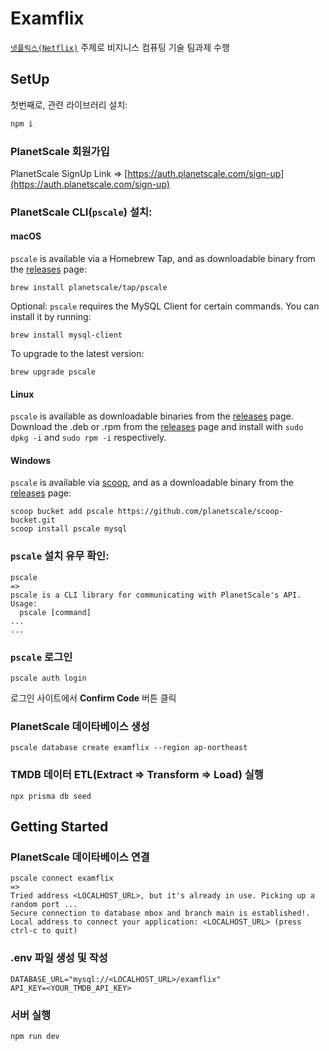 # Examflix

[`넷플릭스(Netflix)`](https://www.netflix.com) 주제로 비지니스 컴퓨팅 기술 팀과제 수행

## SetUp

첫번째로, 관련 라이브러리 설치:

```bash
npm i
```

### **PlanetScale** 회원가입

PlanetScale SignUp Link => [https://auth.planetscale.com/sign-up](https://auth.planetscale.com/sign-up)

### **PlanetScale CLI(`pscale`)** 설치:

#### macOS

`pscale` is available via a Homebrew Tap, and as downloadable binary from the [releases](https://github.com/planetscale/cli/releases/latest) page:

```
brew install planetscale/tap/pscale
```

Optional: `pscale` requires the MySQL Client for certain commands. You can install it by running:

```
brew install mysql-client
```

To upgrade to the latest version:

```
brew upgrade pscale
```

#### Linux

`pscale` is available as downloadable binaries from the [releases](https://github.com/planetscale/cli/releases/latest) page. Download the .deb or .rpm from the [releases](https://github.com/planetscale/cli/releases/latest) page and install with `sudo dpkg -i` and `sudo rpm -i` respectively.

#### Windows

`pscale` is available via [scoop](https://scoop.sh/), and as a downloadable binary from the [releases](https://github.com/planetscale/cli/releases/latest) page:

```
scoop bucket add pscale https://github.com/planetscale/scoop-bucket.git
scoop install pscale mysql
```

### `pscale` 설치 유무 확인:

```
pscale
=>
pscale is a CLI library for communicating with PlanetScale's API.
Usage:
  pscale [command]
...
...
```

### `pscale` 로그인

```
pscale auth login
```

로그인 사이트에서 **Confirm Code** 버튼 클릭

### **PlanetScale** 데이타베이스 생성

```
pscale database create examflix --region ap-northeast
```

### TMDB 데이터 **ETL**(**E**xtract => **T**ransform => **L**oad) 실행

```
npx prisma db seed
```

## Getting Started

### **PlanetScale** 데이타베이스 연결

```
pscale connect examflix
=>
Tried address <LOCALHOST_URL>, but it's already in use. Picking up a random port ...
Secure connection to database mbox and branch main is established!.
Local address to connect your application: <LOCALHOST_URL> (press ctrl-c to quit)
```

### .env 파일 생성 및 작성

```
DATABASE_URL="mysql://<LOCALHOST_URL>/examflix"
API_KEY=<YOUR_TMDB_API_KEY>
```

### 서버 실행

```
npm run dev
```
